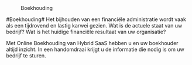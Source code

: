 <properties>
	<page>
		<title>Boekhouding</title>
	</page>
	<menu>
		<position>Boekhouding 
		<title>Introductie</title>
	</menu>
</properties>

#Boekhouding#
<description>Het bijhouden van een financiële administratie wordt vaak als een tijdrovend en lastig karwei gezien. Wat is de actuele staat van uw bedrijf? Wat is het huidige financiële resultaat van uw organisatie?

Met Online Boekhouding van Hybrid SaaS hebben u en uw boekhouder altijd inzicht. In een handomdraai krijgt u de informatie die nodig is om uw bedrijf te sturen.

</description>
